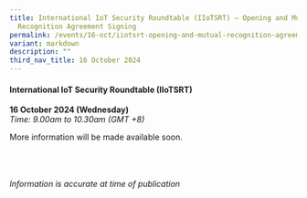 ```yaml
---
title: International IoT Security Roundtable (IIoTSRT) – Opening and Mutual
  Recognition Agreement Signing
permalink: /events/16-oct/iiotsrt-opening-and-mutual-recognition-agreement-mra-signing/
variant: markdown
description: ""
third_nav_title: 16 October 2024
---
```

#### **International IoT Security Roundtable (IIoTSRT)**

**16 October 2024 (Wednesday)**  
*Time: 9.00am to 10.30am (GMT +8)*

More information will be made available soon.

<br><br><br>
*Information is accurate at time of publication*